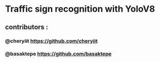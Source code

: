 # Traffic sign recognition with YoloV8 #
## contributors : ##
### @cheryiit https://github.com/cheryiit ###
### @basaktepe https://github.com/basaktepe ### 
